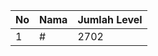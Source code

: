 | No | Nama            | Jumlah Level |
|----|-----------------|--------------|
| 1  | #    |    2702        |
